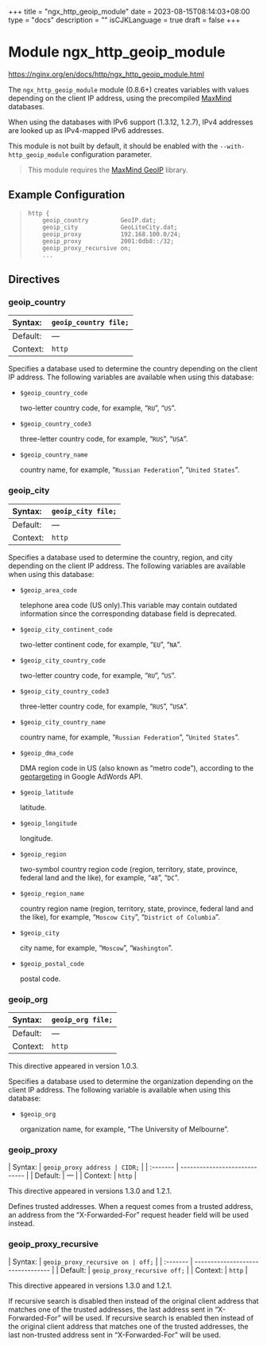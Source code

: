 +++
title = "ngx_http_geoip_module"
date = 2023-08-15T08:14:03+08:00
type = "docs"
description = ""
isCJKLanguage = true
draft = false
+++

# Module ngx_http_geoip_module

https://nginx.org/en/docs/http/ngx_http_geoip_module.html



The `ngx_http_geoip_module` module (0.8.6+) creates variables with values depending on the client IP address, using the precompiled [MaxMind](http://www.maxmind.com/) databases.

When using the databases with IPv6 support (1.3.12, 1.2.7), IPv4 addresses are looked up as IPv4-mapped IPv6 addresses.

This module is not built by default, it should be enabled with the `--with-http_geoip_module` configuration parameter.

> This module requires the [MaxMind GeoIP](http://www.maxmind.com/app/c) library.





## Example Configuration



> ```
> http {
>     geoip_country         GeoIP.dat;
>     geoip_city            GeoLiteCity.dat;
>     geoip_proxy           192.168.100.0/24;
>     geoip_proxy           2001:0db8::/32;
>     geoip_proxy_recursive on;
>     ...
> ```





## Directives



### geoip_country

| Syntax:  | `geoip_country file;` |
| :------- | --------------------- |
| Default: | —                     |
| Context: | `http`                |

Specifies a database used to determine the country depending on the client IP address. The following variables are available when using this database:

- `$geoip_country_code`

  two-letter country code, for example, “`RU`”, “`US`”.

- `$geoip_country_code3`

  three-letter country code, for example, “`RUS`”, “`USA`”.

- `$geoip_country_name`

  country name, for example, “`Russian Federation`”, “`United States`”.





### geoip_city

| Syntax:  | `geoip_city file;` |
| :------- | ------------------ |
| Default: | —                  |
| Context: | `http`             |

Specifies a database used to determine the country, region, and city depending on the client IP address. The following variables are available when using this database:

- `$geoip_area_code`

  telephone area code (US only).This variable may contain outdated information since the corresponding database field is deprecated.

- `$geoip_city_continent_code`

  two-letter continent code, for example, “`EU`”, “`NA`”.

- `$geoip_city_country_code`

  two-letter country code, for example, “`RU`”, “`US`”.

- `$geoip_city_country_code3`

  three-letter country code, for example, “`RUS`”, “`USA`”.

- `$geoip_city_country_name`

  country name, for example, “`Russian Federation`”, “`United States`”.

- `$geoip_dma_code`

  DMA region code in US (also known as “metro code”), according to the [geotargeting](https://developers.google.com/adwords/api/docs/appendix/cities-DMAregions) in Google AdWords API.

- `$geoip_latitude`

  latitude.

- `$geoip_longitude`

  longitude.

- `$geoip_region`

  two-symbol country region code (region, territory, state, province, federal land and the like), for example, “`48`”, “`DC`”.

- `$geoip_region_name`

  country region name (region, territory, state, province, federal land and the like), for example, “`Moscow City`”, “`District of Columbia`”.

- `$geoip_city`

  city name, for example, “`Moscow`”, “`Washington`”.

- `$geoip_postal_code`

  postal code.





### geoip_org

| Syntax:  | `geoip_org file;` |
| :------- | ----------------- |
| Default: | —                 |
| Context: | `http`            |

This directive appeared in version 1.0.3.

Specifies a database used to determine the organization depending on the client IP address. The following variable is available when using this database:

- `$geoip_org`

  organization name, for example, “The University of Melbourne”.





### geoip_proxy

| Syntax:  | `geoip_proxy address | CIDR;` |
| :------- | ----------------------------- |
| Default: | —                             |
| Context: | `http`                        |

This directive appeared in versions 1.3.0 and 1.2.1.

Defines trusted addresses. When a request comes from a trusted address, an address from the “X-Forwarded-For” request header field will be used instead.



### geoip_proxy_recursive

| Syntax:  | `geoip_proxy_recursive on | off;` |
| :------- | --------------------------------- |
| Default: | `geoip_proxy_recursive off;`      |
| Context: | `http`                            |

This directive appeared in versions 1.3.0 and 1.2.1.

If recursive search is disabled then instead of the original client address that matches one of the trusted addresses, the last address sent in “X-Forwarded-For” will be used. If recursive search is enabled then instead of the original client address that matches one of the trusted addresses, the last non-trusted address sent in “X-Forwarded-For” will be used.
